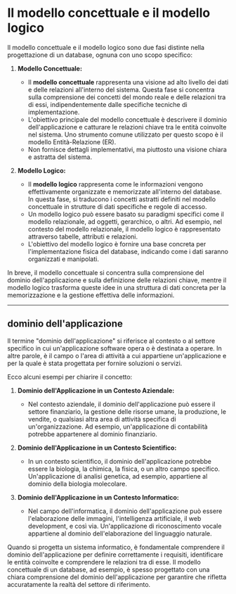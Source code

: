 # Il modello concettuale e il modello logico

Il modello concettuale e il modello logico sono due fasi distinte nella progettazione di un database, ognuna con uno scopo specifico:

1. **Modello Concettuale:**
   - Il **modello concettuale** rappresenta una visione ad alto livello dei dati e delle relazioni all'interno del sistema. Questa fase si concentra sulla comprensione dei concetti del mondo reale e delle relazioni tra di essi, indipendentemente dalle specifiche tecniche di implementazione.
   - L'obiettivo principale del modello concettuale è descrivere il dominio dell'applicazione e catturare le relazioni chiave tra le entità coinvolte nel sistema. Uno strumento comune utilizzato per questo scopo è il modello Entità-Relazione (ER).
   - Non fornisce dettagli implementativi, ma piuttosto una visione chiara e astratta del sistema.

2. **Modello Logico:**
   - Il **modello logico** rappresenta come le informazioni vengono effettivamente organizzate e memorizzate all'interno del database. In questa fase, si traducono i concetti astratti definiti nel modello concettuale in strutture di dati specifiche e regole di accesso.
   - Un modello logico può essere basato su paradigmi specifici come il modello relazionale, ad oggetti, gerarchico, o altri. Ad esempio, nel contesto del modello relazionale, il modello logico è rappresentato attraverso tabelle, attributi e relazioni.
   - L'obiettivo del modello logico è fornire una base concreta per l'implementazione fisica del database, indicando come i dati saranno organizzati e manipolati.

In breve, il modello concettuale si concentra sulla comprensione del dominio dell'applicazione e sulla definizione delle relazioni chiave, mentre il modello logico trasforma queste idee in una struttura di dati concreta per la memorizzazione e la gestione effettiva delle informazioni.

---

## dominio dell'applicazione

Il termine "dominio dell'applicazione" si riferisce al contesto o al settore specifico in cui un'applicazione software opera o è destinata a operare. In altre parole, è il campo o l'area di attività a cui appartiene un'applicazione e per la quale è stata progettata per fornire soluzioni o servizi.

Ecco alcuni esempi per chiarire il concetto:

1. **Dominio dell'Applicazione in un Contesto Aziendale:**
   - Nel contesto aziendale, il dominio dell'applicazione può essere il settore finanziario, la gestione delle risorse umane, la produzione, le vendite, o qualsiasi altra area di attività specifica di un'organizzazione. Ad esempio, un'applicazione di contabilità potrebbe appartenere al dominio finanziario.

2. **Dominio dell'Applicazione in un Contesto Scientifico:**
   - In un contesto scientifico, il dominio dell'applicazione potrebbe essere la biologia, la chimica, la fisica, o un altro campo specifico. Un'applicazione di analisi genetica, ad esempio, appartiene al dominio della biologia molecolare.

3. **Dominio dell'Applicazione in un Contesto Informatico:**
   - Nel campo dell'informatica, il dominio dell'applicazione può essere l'elaborazione delle immagini, l'intelligenza artificiale, il web development, e così via. Un'applicazione di riconoscimento vocale appartiene al dominio dell'elaborazione del linguaggio naturale.

Quando si progetta un sistema informatico, è fondamentale comprendere il dominio dell'applicazione per definire correttamente i requisiti, identificare le entità coinvolte e comprendere le relazioni tra di esse. Il modello concettuale di un database, ad esempio, è spesso progettato con una chiara comprensione del dominio dell'applicazione per garantire che rifletta accuratamente la realtà del settore di riferimento.
